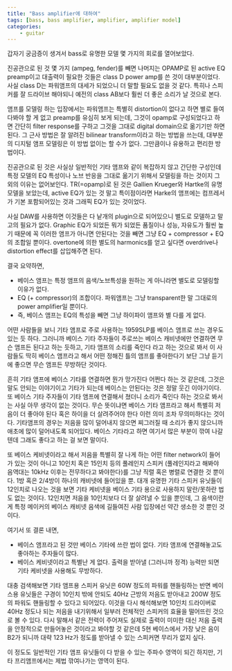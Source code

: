 ```yaml
---
title: "Bass amplifier에 대하여"
tags: [bass, bass amplifier, amplifier, amplifier model]
categories:
    - guitar
---
```


갑자기 궁금증이 생겨서 bass로 유명한 모델 몇 가지의 회로를 열어보았다. 

진공관으로 된 것 몇 가지 (ampeg, fender)를 빼면 나머지는 OPAMP로 된 active EQ preamp이고 대출력이 필요한 것들은 class D power amp를 쓴 것이 대부분이었다. 사실 class D는 파워앰프의 대세가 되었으니 더 말할 필요도 없을 것 같다. 특히나 스피커를 잘 드라이브 해야되니 예전의 class AB보다 훨씬 더 좋은 소리가 날 것으로 본다. 

앰프를 모델링 하는 입장에서는 파워앰프는 특별히 distortion이 없다고 하면 별로 들여다봐야 할 게 없고 preamp를 유심히 보게 되는데, 그것이 opamp로 구성되었다고 하면 간단히 filter response를 구하고 그것을 그대로 digital domain으로 옮기기만 하면 된다. 그 근사 방법은 잘 알려진 bilinear transform이라고 하는 방법을 쓰는데, 대부분의 디지털 앰프 모델링은 이 방법 없이는 할 수가 없다. 그만큼이나 유용하고 편리한 방법이다. 

진공관으로 된 것은 사실상 일반적인 기타 앰프와 같이 복잡하지 않고 간단한 구성인데 특정 모델의 EQ 특성이나 노브 반응을 그대로 옮기기 위해서 모델링을 하는 것이지 그 외의 이유는 없어보인다. TR(=opamp)로 된 것은 Gallien Krueger와 Hartke의 유명 모델을 보았는데, active EQ가 있는 것 말고 특이점이라면 Harke의 앰프에는 컴프레서가 기본 포함되어있는 것과 그래픽 EQ가 있는 것이었다.

사실 DAW를 사용하면 이것들은 다 낱개의 plugin으로 되어있으니 별도로 모델하고 말고의 필요가 없다. Graphic EQ가 되었든 뭐가 되었든 품질이나 성능, 자유도가 훨씬 높기 때문에 꼭 이러한 앰프가 아니면 안된다는 것을 빼면 그냥 EQ + compressor + EQ의 조합일 뿐이다. overtone에 의한 별도의 harmonics를 얻고 싶다면 overdrive나 distortion effect를 삽입해주면 된다.

결국 요약하면,
- 베이스 앰프는 특정 앰프의 음색/노브특성을 원하는 게 아니라면 별도로 모델링할 이유가 없다.
- EQ (+ compressor)의 조합이다. 파워앰프는 그냥 transparent한 말 그대로의 power amplifier일 뿐이다. 
- 즉, 베이스 앰프는 EQ의 특성을 빼면 그냥 하이파이 앰프와 별 다를 게 없다.

어떤 사람들을 보니 기타 앰프로 주로 사용하는 1959SLP를 베이스 앰프로 쓰는 경우도 있는 듯 하다. 그러니까 베이스 기타 주자들이 주로쓰는 베이스 캐비넷에만 연결하면 무슨 앰프든 된다고 하는 듯하고, 기타 앰프의 소리를 죽인다 라고 하는 것으로 봐서 이 사람들도 딱히 베이스 앰프라고 해서 어떤 정해진 틀의 앰프를 좋아한다기 보단 그냥 듣기에 좋으면 무슨 앰프든 무방하단 것이다. 

흔히 기타 앰프에 베이스 기타를 연결하면 뭔가 망가진다 어쩐다 하는 것 같은데, 그것은 말도 안되는 이야기이고 기타가 되는데 베이스는 안된다는 것은 정말 웃긴 이야기이다. 또 베이스 기타 주자들이 기타 앰프에 연결해서 쳤더니 소리가 죽인다 하는 것으로 봐서는 사실 아무 생각이 없는 것이다. 무슨 뜻이냐면 베이스 기타 앰프라고 해서 특별히 저음이 더 좋아야 된다 혹은 하이을 더 살려주어야 한다 이런 의미 조차 무의미하다는 것이다. 기타앰프의 경우는 저음을 많이 덜어내지 않으면 찌그러질 때 소리가 좋지 않으니까 애초에 많이 덜어내도록 되어있다. 베이스 기타라고 하면 여기서 많은 부분이 깎여 나갈텐데 그래도 좋다고 하는 걸 보면 말이다.

또 베이스 케비넷이라고 해서 저음을 특별히 잘 나게 하는 어떤 filter network이 들어가 있는 것이 아니고 10인치 혹은 15인치 등의 풀레인지 스피커 (풀레인지라고 해봐야 음역대는 10kHz 이후는 전무하다고 봐야한다)를 그냥 직렬 혹은 병렬로 연결한 것 뿐이다. 1방 혹은 2/4방이 하나의 캐비넷에 들어있을 뿐. 대개 유명한 기타 스피커 유닛들이 12인치로 나오는 것을 보면 기타 케비넷을 베이스 기타 용으로 사용하지 말란/못하란 법도 없는 것이다. 12인치면 저음을 10인치보다 더 잘 살려낼 수 있을 뿐인데, 그 음색이란 게 특정 메이커의 베이스 캐비넷 음색에 길들여진 사람 입장에선 약간 생소한 것 뿐인 것이다.

여기서 또 결론 내면,
- 베이스 앰프라고 된 것만 베이스 기타에 쓰란 법이 없다. 기타 앰프에 연결해놓고도 좋아하는 주자들이 많다.
- 베이스 케비넷이라고 특별난 게 없다. 출력을 받아낼 (그러니까 정격) 능력만 되면 기타 케비넷을 사용해도 무방하다.

대충 검색해보면 기타 앰프용 스피커 유닛은 60W 정도의 파워를 핸들링하는 반면 베이스용 유닛들은 구경이 10인치 밖에 안되도 40Hz 근방의 저음도 받아내고 200W 정도의 파워도 핸들링할 수 있다고 되어있다. 이것을 다시 해석해보면 10인치 드라이버로 40Hz 정도나 되는 저음을 내기위해서 일부러 전체적인 스피커의 효율을 떨어뜨린 것으로 볼 수 있다. 다시 말해서 같은 전력이 주어져도 실제로 출력이 미미한 대신 저음 출력을 안정적으로 만들어놓은 것이라고 봐야할 것 같은데 5현 베이스에서 가장 낮은 음이 B2가 되니까 대략 123 Hz가 정도를 받아낼 수 있는 스피커면 무리가 없지 싶다.

이 정도도 일반적인 기타 앰프 유닛들이 다 받을 수 있는 주파수 영역이 되긴 하지만, 기타 프리앰프에서는 제법 깎여나가는 영역이 된다. 